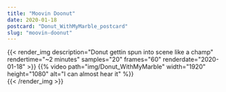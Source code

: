 ```yaml
---
title: "Moovin Doonut"
date: 2020-01-18
postcard: "Donut_WithMyMarble_postcard"
slug: "moovin-doonut"
---
```


{{< render_img description="Donut gettin spun into scene like a champ" rendertime="~2 minutes" samples="20" frames="60" renderdate="2020-01-18" >}}
{{% video path="img/Donut_WithMyMarble" width="1920" height="1080" alt="I can almost hear it" %}}  
{{< /render_img >}}



